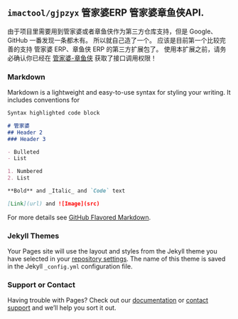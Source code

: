 ## `imactool/gjpzyx` 管家婆ERP 管家婆章鱼侠API.

由于项目里需要用到管家婆或者章鱼侠作为第三方仓库支持，但是 Google、GitHub 一番发现一条都木有。 所以就自己造了一个。
应该是目前第一个比较完善的支持 管家婆 ERP、章鱼侠 ERP 的第三方扩展包了。 使用本扩展之前，请务必确认你已经在 [管家婆-章鱼侠](http://help.mygjp.com/pages/viewpage.action?pageId=48660739) 获取了接口调用权限！

### Markdown

Markdown is a lightweight and easy-to-use syntax for styling your writing. It includes conventions for

```markdown
Syntax highlighted code block

# 管家婆
## Header 2
### Header 3

- Bulleted
- List

1. Numbered
2. List

**Bold** and _Italic_ and `Code` text

[Link](url) and ![Image](src)
```

For more details see [GitHub Flavored Markdown](https://guides.github.com/features/mastering-markdown/).

### Jekyll Themes

Your Pages site will use the layout and styles from the Jekyll theme you have selected in your [repository settings](https://github.com/iMactool/gjpzyx/settings/pages). The name of this theme is saved in the Jekyll `_config.yml` configuration file.

### Support or Contact

Having trouble with Pages? Check out our [documentation](https://docs.github.com/categories/github-pages-basics/) or [contact support](https://support.github.com/contact) and we’ll help you sort it out.
